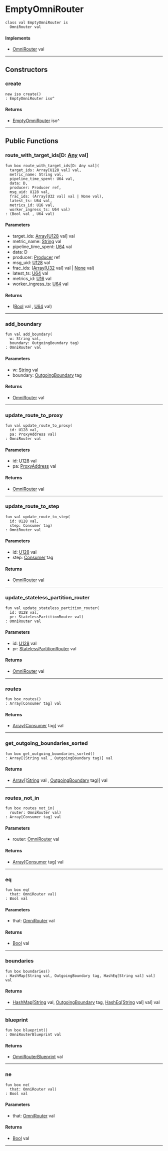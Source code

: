 # EmptyOmniRouter

```pony
class val EmptyOmniRouter is
  OmniRouter val
```

#### Implements

* [OmniRouter](wallaroo-core-topology-OmniRouter) val

---

## Constructors

### create

```pony
new iso create()
: EmptyOmniRouter iso^
```

#### Returns

* [EmptyOmniRouter](wallaroo-core-topology-EmptyOmniRouter) iso^

---

## Public Functions

### route_with_target_ids\[D: [Any](builtin-Any) val\]

```pony
fun box route_with_target_ids[D: Any val](
  target_ids: Array[U128 val] val,
  metric_name: String val,
  pipeline_time_spent: U64 val,
  data: D,
  producer: Producer ref,
  msg_uid: U128 val,
  frac_ids: (Array[U32 val] val | None val),
  latest_ts: U64 val,
  metrics_id: U16 val,
  worker_ingress_ts: U64 val)
: (Bool val , U64 val)
```
#### Parameters

*   target_ids: [Array](builtin-Array)\[[U128](builtin-U128) val\] val
*   metric_name: [String](builtin-String) val
*   pipeline_time_spent: [U64](builtin-U64) val
*   data: D
*   producer: [Producer](wallaroo-core-common-Producer) ref
*   msg_uid: [U128](builtin-U128) val
*   frac_ids: ([Array](builtin-Array)\[[U32](builtin-U32) val\] val | [None](builtin-None) val)
*   latest_ts: [U64](builtin-U64) val
*   metrics_id: [U16](builtin-U16) val
*   worker_ingress_ts: [U64](builtin-U64) val

#### Returns

* ([Bool](builtin-Bool) val , [U64](builtin-U64) val)

---

### add_boundary

```pony
fun val add_boundary(
  w: String val,
  boundary: OutgoingBoundary tag)
: OmniRouter val
```
#### Parameters

*   w: [String](builtin-String) val
*   boundary: [OutgoingBoundary](wallaroo-core-boundary-OutgoingBoundary) tag

#### Returns

* [OmniRouter](wallaroo-core-topology-OmniRouter) val

---

### update_route_to_proxy

```pony
fun val update_route_to_proxy(
  id: U128 val,
  pa: ProxyAddress val)
: OmniRouter val
```
#### Parameters

*   id: [U128](builtin-U128) val
*   pa: [ProxyAddress](wallaroo-core-topology-ProxyAddress) val

#### Returns

* [OmniRouter](wallaroo-core-topology-OmniRouter) val

---

### update_route_to_step

```pony
fun val update_route_to_step(
  id: U128 val,
  step: Consumer tag)
: OmniRouter val
```
#### Parameters

*   id: [U128](builtin-U128) val
*   step: [Consumer](wallaroo-core-common-Consumer) tag

#### Returns

* [OmniRouter](wallaroo-core-topology-OmniRouter) val

---

### update_stateless_partition_router

```pony
fun val update_stateless_partition_router(
  id: U128 val,
  pr: StatelessPartitionRouter val)
: OmniRouter val
```
#### Parameters

*   id: [U128](builtin-U128) val
*   pr: [StatelessPartitionRouter](wallaroo-core-topology-StatelessPartitionRouter) val

#### Returns

* [OmniRouter](wallaroo-core-topology-OmniRouter) val

---

### routes

```pony
fun box routes()
: Array[Consumer tag] val
```

#### Returns

* [Array](builtin-Array)\[[Consumer](wallaroo-core-common-Consumer) tag\] val

---

### get_outgoing_boundaries_sorted

```pony
fun box get_outgoing_boundaries_sorted()
: Array[(String val , OutgoingBoundary tag)] val
```

#### Returns

* [Array](builtin-Array)\[([String](builtin-String) val , [OutgoingBoundary](wallaroo-core-boundary-OutgoingBoundary) tag)\] val

---

### routes_not_in

```pony
fun box routes_not_in(
  router: OmniRouter val)
: Array[Consumer tag] val
```
#### Parameters

*   router: [OmniRouter](wallaroo-core-topology-OmniRouter) val

#### Returns

* [Array](builtin-Array)\[[Consumer](wallaroo-core-common-Consumer) tag\] val

---

### eq

```pony
fun box eq(
  that: OmniRouter val)
: Bool val
```
#### Parameters

*   that: [OmniRouter](wallaroo-core-topology-OmniRouter) val

#### Returns

* [Bool](builtin-Bool) val

---

### boundaries

```pony
fun box boundaries()
: HashMap[String val, OutgoingBoundary tag, HashEq[String val] val] val
```

#### Returns

* [HashMap](collections-HashMap)\[[String](builtin-String) val, [OutgoingBoundary](wallaroo-core-boundary-OutgoingBoundary) tag, [HashEq](collections-HashEq)\[[String](builtin-String) val\] val\] val

---

### blueprint

```pony
fun box blueprint()
: OmniRouterBlueprint val
```

#### Returns

* [OmniRouterBlueprint](wallaroo-core-topology-OmniRouterBlueprint) val

---

### ne

```pony
fun box ne(
  that: OmniRouter val)
: Bool val
```
#### Parameters

*   that: [OmniRouter](wallaroo-core-topology-OmniRouter) val

#### Returns

* [Bool](builtin-Bool) val

---

